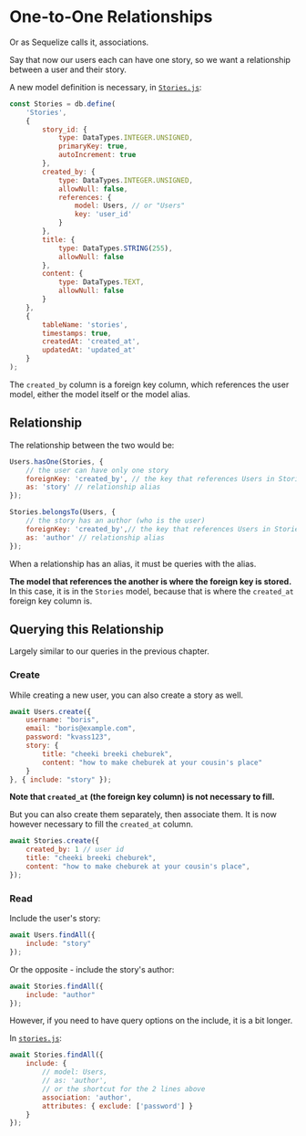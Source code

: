 # One-to-One Relationships

Or as Sequelize calls it, associations.

Say that now our users each can have one story, so we want a relationship between a user and their story.

A new model definition is necessary, in [`Stories.js`](../server/src/models/Stories.js):

```js
const Stories = db.define(
    'Stories',
    {
        story_id: {
            type: DataTypes.INTEGER.UNSIGNED,
            primaryKey: true,
            autoIncrement: true
        },
        created_by: {
            type: DataTypes.INTEGER.UNSIGNED,
            allowNull: false,
            references: {
                model: Users, // or "Users"
                key: 'user_id'
            }
        },
        title: {
            type: DataTypes.STRING(255),
            allowNull: false
        },
        content: {
            type: DataTypes.TEXT,
            allowNull: false
        }
    },
    {
        tableName: 'stories',
        timestamps: true,
        createdAt: 'created_at',
        updatedAt: 'updated_at'
    }
);
```

The `created_by` column is a foreign key column, which references the user model, either the model itself or the model alias.

## Relationship

The relationship between the two would be:

```js
Users.hasOne(Stories, {
    // the user can have only one story
    foreignKey: 'created_by', // the key that references Users in Stories
    as: 'story' // relationship alias
});

Stories.belongsTo(Users, {
    // the story has an author (who is the user)
    foreignKey: 'created_by',// the key that references Users in Stories
    as: 'author' // relationship alias
});
```

When a relationship has an alias, it must be queries with the alias.

**The model that references the another is where the foreign key is stored.** In this case, it is in the `Stories` model, because that is where the `created_at` foreign key column is.

## Querying this Relationship

Largely similar to our queries in the previous chapter.

### Create

While creating a new user, you can also create a story as well.

```js
await Users.create({
    username: "boris",
    email: "boris@example.com",
    password: "kvass123",
    story: {
        title: "cheeki breeki cheburek",
        content: "how to make cheburek at your cousin's place"
    }
}, { include: "story" });
```

**Note that `created_at` (the foreign key column) is not necessary to fill.**

But you can also create them separately, then associate them. It is now however necessary to fill the `created_at` column.

```js
await Stories.create({
    created_by: 1 // user id
    title: "cheeki breeki cheburek",
    content: "how to make cheburek at your cousin's place",
});
```

### Read

Include the user's story:

```js
await Users.findAll({
    include: "story"
});
```

Or the opposite - include the story's author:

```js
await Stories.findAll({
    include: "author"
});
```

However, if you need to have query options on the include, it is a bit longer.

In [`stories.js`](../server/src/controllers/stories.js):

```js
await Stories.findAll({
    include: {
        // model: Users,
        // as: 'author',
        // or the shortcut for the 2 lines above
        association: 'author',
        attributes: { exclude: ['password'] }
    }
});
```
